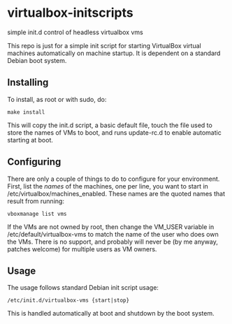 virtualbox-initscripts
======================

simple init.d control of headless virtualbox vms

This repo is just for a simple init script for starting VirtualBox
virtual machines automatically on machine startup. It is dependent on
a standard Debian boot system.

Installing
----------

To install, as root or with sudo, do:

    make install

This will copy the init.d script, a basic default file, touch the file
used to store the names of VMs to boot, and runs update-rc.d to enable
automatic starting at boot.

Configuring
-----------

There are only a couple of things to do to configure for your
environment. First, list the *names* of the machines, one per line,
you want to start in /etc/virtualbox/machines_enabled. These names are
the quoted names that result from running:

    vboxmanage list vms

If the VMs are not owned by root, then change the VM_USER variable in
/etc/default/virtualbox-vms to match the name of the user who does own
the VMs. There is no support, and probably will never be (by me anyway,
patches welcome) for multiple users as VM owners.

Usage
-----

The usage follows standard Debian init script usage:

    /etc/init.d/virtualbox-vms {start|stop}

This is handled automatically at boot and shutdown by the boot system.

